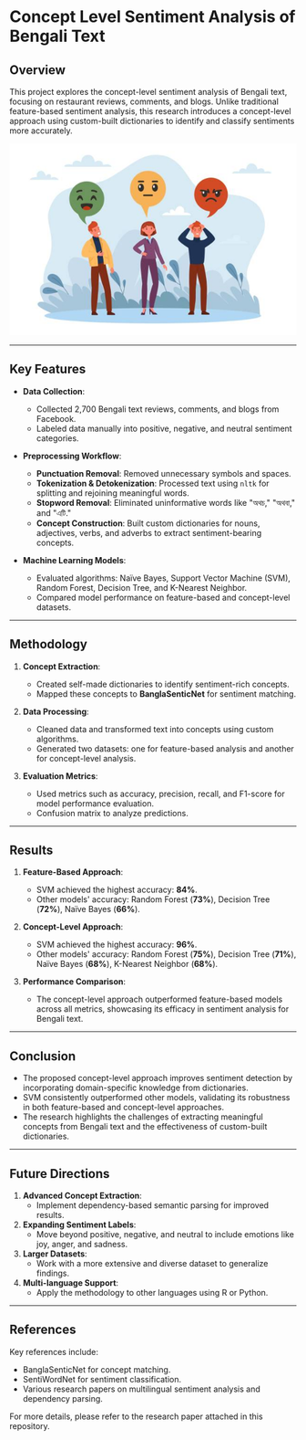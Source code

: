 # Concept Level Sentiment Analysis of Bengali Text

## Overview
This project explores the concept-level sentiment analysis of Bengali text, focusing on restaurant reviews, comments, and blogs. Unlike traditional feature-based sentiment analysis, this research introduces a concept-level approach using custom-built dictionaries to identify and classify sentiments more accurately.

![Concept Level Sentiment Analysis](https://github.com/snsamia/Concept_Level_Sentiment_Analysis/blob/main/image.jpg)

---

## Key Features
- **Data Collection**: 
  - Collected 2,700 Bengali text reviews, comments, and blogs from Facebook.
  - Labeled data manually into positive, negative, and neutral sentiment categories.

- **Preprocessing Workflow**:
  - **Punctuation Removal**: Removed unnecessary symbols and spaces.
  - **Tokenization & Detokenization**: Processed text using `nltk` for splitting and rejoining meaningful words.
  - **Stopword Removal**: Eliminated uninformative words like "অথচ," "অথবা," and "এটি."
  - **Concept Construction**: Built custom dictionaries for nouns, adjectives, verbs, and adverbs to extract sentiment-bearing concepts.

- **Machine Learning Models**:
  - Evaluated algorithms: Naïve Bayes, Support Vector Machine (SVM), Random Forest, Decision Tree, and K-Nearest Neighbor.
  - Compared model performance on feature-based and concept-level datasets.

---

## Methodology
1. **Concept Extraction**:
   - Created self-made dictionaries to identify sentiment-rich concepts.
   - Mapped these concepts to **BanglaSenticNet** for sentiment matching.

2. **Data Processing**:
   - Cleaned data and transformed text into concepts using custom algorithms.
   - Generated two datasets: one for feature-based analysis and another for concept-level analysis.

3. **Evaluation Metrics**:
   - Used metrics such as accuracy, precision, recall, and F1-score for model performance evaluation.
   - Confusion matrix to analyze predictions.

---

## Results
1. **Feature-Based Approach**:
   - SVM achieved the highest accuracy: **84%**.
   - Other models' accuracy: Random Forest (**73%**), Decision Tree (**72%**), Naïve Bayes (**66%**).

2. **Concept-Level Approach**:
   - SVM achieved the highest accuracy: **96%**.
   - Other models' accuracy: Random Forest (**75%**), Decision Tree (**71%**), Naïve Bayes (**68%**), K-Nearest Neighbor (**68%**).

3. **Performance Comparison**:
   - The concept-level approach outperformed feature-based models across all metrics, showcasing its efficacy in sentiment analysis for Bengali text.

---

## Conclusion
- The proposed concept-level approach improves sentiment detection by incorporating domain-specific knowledge from dictionaries.
- SVM consistently outperformed other models, validating its robustness in both feature-based and concept-level approaches.
- The research highlights the challenges of extracting meaningful concepts from Bengali text and the effectiveness of custom-built dictionaries.

---

## Future Directions
1. **Advanced Concept Extraction**:
   - Implement dependency-based semantic parsing for improved results.
2. **Expanding Sentiment Labels**:
   - Move beyond positive, negative, and neutral to include emotions like joy, anger, and sadness.
3. **Larger Datasets**:
   - Work with a more extensive and diverse dataset to generalize findings.
4. **Multi-language Support**:
   - Apply the methodology to other languages using R or Python.

---

## References
Key references include:
- BanglaSenticNet for concept matching.
- SentiWordNet for sentiment classification.
- Various research papers on multilingual sentiment analysis and dependency parsing.

For more details, please refer to the research paper attached in this repository.
